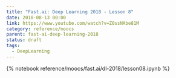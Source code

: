 ```yaml
---
title: "Fast.ai: Deep Learning 2018 - Lesson 8"
date: 2018-08-13 00:00
link: https://www.youtube.com/watch?v=Z0ssNAbe81M
category: reference/moocs
parent: fast-ai-deep-learning-2018
status: draft
tags:
  - DeepLearning
---
```


{% notebook reference/moocs/fast.ai/dl-2018/lesson08.ipynb %}
